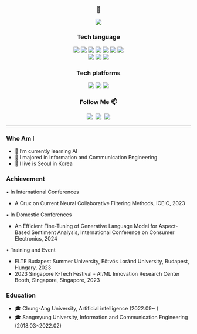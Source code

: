 <div align="center">

### 👋
<a href="https://hits.seeyoufarm.com"><img src="https://hits.seeyoufarm.com/api/count/incr/badge.svg?url=https%3A%2F%2Fgithub.com%2Foos2s2oo&count_bg=%23FFE9F7&title_bg=%238C7751&icon=&icon_color=%23E7E7E7&title=hits&edge_flat=false"/></a> 

### Tech language
  <img src="https://img.shields.io/badge/C-A8B9CC?style=flat-square&logo=C%2B%2B&logoColor=white"/>
  <img src="https://img.shields.io/badge/C-Sharp-512BD4?style=flat-square&logo=csharp%2B%2B&logoColor=white"/>
  <img src="https://img.shields.io/badge/Java-ffb13b?style=flat-square&logo=Java&logoColor=white"/>
  <img src="https://img.shields.io/badge/Python-3766AB?style=flat-square&logo=Python&logoColor=white"/>
  <img src="https://img.shields.io/badge/Javascript-F7DF1E?style=flat-square&logo=javascript&logoColor=white"/>
  <img src="https://img.shields.io/badge/HTML-E34F26?style=flat-square&logo=HTML5&logoColor=white"/>
  <img src="https://img.shields.io/badge/CSS-1572B6?style=flat-square&logo=css3&logoColor=white"/>
  <br>
  <img src="https://img.shields.io/badge/Mysql-E6B91E?style=flat-square&logo=MySql&logoColor=white"/>
  <img src="https://img.shields.io/badge/Django-092E20?style=flat-square&logo=Django&logoColor=white"/>
  <img src="https://img.shields.io/badge/Node.js-339933?style=flat-square&logo=Node.js&logoColor=white"/>

### Tech platforms
  <img src="https://img.shields.io/badge/Android-3DDC84?style=flat-square&logo=androidstudio&logoColor=white"/>
  <img src="https://img.shields.io/badge/Jupyter-F37626?style=flat-square&logo=jupyter&logoColor=white"/>
  <img src="https://img.shields.io/badge/VScode-007ACC?style=flat-square&logo=visualstudiocode&logoColor=white"/>

### Follow Me 📫
<p align="center">
  <a href="https://oos2.tistory.com/"><img src="https://img.shields.io/badge/tistory-000000?style=flat-square&logo=Vimeo&logoColor=white&link=https://oos2.tistory.com/"/></a>&nbsp
  <a href="https://www.instagram.com/lyn_s2_/"><img src="https://img.shields.io/badge/Instagram-E4405F?style=flat-square&logo=Instagram&logoColor=white&link=https://www.instagram.com/lyn_s2_/"/></a>&nbsp
  <a href="mailto:mylynchae0@gmail.com"><img src="https://img.shields.io/badge/Gmail-d14836?style=flat-square&logo=Gmail&logoColor=white&link=mylynchae@gmail.com"/></a>
</p>
</div>
<hr>

### Who Am I
- 🌱 I’m currently learning AI
- 🥇 I majored in Information and Communication Engineering
- 🚅 I live is Seoul in Korea

### Achievement
▪ In International Conferences
  - A Crux on Current Neural Collaborative Filtering Methods, ICEIC, 2023

▪ In Domestic Conferences
  - An Efficient Fine-Tuning of Generative Language Model for Aspect-Based Sentiment Analysis, International Conference on Consumer Electronics, 2024
  
• Training and Event
  - ELTE Budapest Summer University, Eötvös Loránd University, Budapest, Hungary, 2023
  - 2023 Singapore K-Tech Festival - AI/ML Innovation Research Center Booth, Singapore, Singapore, 2023


### Education 
- 🎓 Chung-Ang University, Artificial intelligence (2022.09~ )
- 🎓 Sangmyung University, Information and Communication Engineering (2018.03~2022.02)

  
</div>
